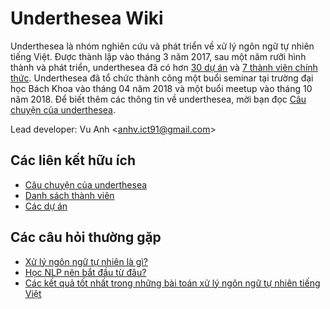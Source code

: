 # Underthesea Wiki

Underthesea là nhóm nghiên cứu và phát triển về xử lý ngôn ngữ tự nhiên tiếng Việt. Được thành lập vào tháng 3 năm 2017, sau một năm rưỡi hình thành và phát triển, underthesea đã có hơn [30 dự án](https://github.com/undertheseanlp) và [7 thành viên chính thức](https://github.com/undertheseanlp/underthesea/wiki/Danh-sách-thành-viên). Underthesea đã tổ chức thành công một buổi seminar tại trường đại học Bách Khoa vào tháng 04 năm 2018 và một buổi meetup vào tháng 10 năm 2018. Để biết thêm các thông tin về underthesea, mời bạn đọc [Câu chuyện của underthesea](https://github.com/undertheseanlp/underthesea/wiki/Câu-chuyện-của-underthesea).

Lead developer: Vu Anh <[anhv.ict91@gmail.com](mailto:anhv.ict91@gmail.com)>

## Các liên kết hữu ích

* [Câu chuyện của underthesea](https://github.com/undertheseanlp/underthesea/wiki/Câu-chuyện-của-underthesea)
* [Danh sách thành viên](https://github.com/undertheseanlp/underthesea/wiki/Danh-sách-thành-viên)
* [Các dự án](https://github.com/undertheseanlp/underthesea/wiki/Các-dự-án)

## Các câu hỏi thường gặp

* [Xử lý ngôn ngữ tự nhiên là gì?](https://drive.google.com/file/d/152-XDtZ8mi9wET4jyDV3kg8PLome_zXK/view?usp=sharing)
* [Học NLP nên bắt đầu từ đâu?](https://github.com/undertheseanlp/underthesea/wiki/Học-NLP-nên-bắt-đầu-từ-đâu%3F)
* [Các kết quả tốt nhất trong những bài toán xử lý ngôn ngữ tự nhiên tiếng Việt](https://github.com/undertheseanlp/NLP-Vietnamese-progress)